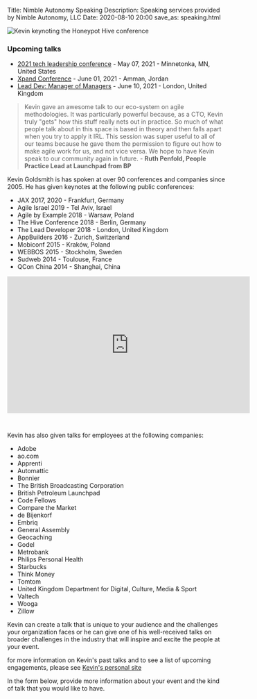 Title: Nimble Autonomy Speaking
Description: Speaking services provided by Nimble Autonomy, LLC
Date: 2020-08-10 20:00
save_as: speaking.html

<span class="image fit"><img src="{static}/images/20181018-DpzM3bBW4AI9uwu.jpg" alt="Kevin keynoting the Honeypot Hive conference" /><span>

### Upcoming talks

- [2021 tech leadership conference](https://www.developer-first.com/conference) - May 07, 2021 - Minnetonka, MN, United States
- [Xpand Conference](http://www.xpandconf.com/) - June 01, 2021 - Amman, Jordan
- [Lead Dev: Manager of Managers](https://managerofmanagerslondon2020.theleaddeveloper.com/) - June 10, 2021 - London, United Kingdom

> Kevin gave an awesome talk to our eco-system on agile methodologies. It was particularly powerful because, as a CTO, Kevin truly "gets" how this stuff really nets out in practice. So much of what people talk about in this space is based in theory and then falls apart when you try to apply it IRL. This session was super useful to all of our teams because he gave them the permission to figure out how to make agile work for us, and not vice versa. We hope to have Kevin speak to our community again in future. - **Ruth Penfold, People Practice Lead at Launchpad from BP**  

Kevin Goldsmith is has spoken at over 90 conferences and companies since 2005. He has given keynotes at the following public conferences:

- JAX 2017, 2020 - Frankfurt, Germany
- Agile Israel 2019 - Tel Aviv, Israel
- Agile by Example 2018 - Warsaw, Poland
- The Hive Conference 2018 - Berlin, Germany
- The Lead Developer 2018 - London, United Kingdom
- AppBuilders 2016 - Zurich, Switzerland
- Mobiconf 2015 - Kraków, Poland
- WEBBOS 2015 - Stockholm, Sweden
- Sudweb 2014 - Toulouse, France
- QCon China 2014 - Shanghai, China

<iframe width="560" height="315" src="https://www.youtube.com/embed/7LGPeBgNFuU" frameborder="0" allow="accelerometer; autoplay; encrypted-media; gyroscope; picture-in-picture" allowfullscreen style="padding-bottom:2em;" title="embedded YouTube video featuring Kevin speaking at GOTO 2015"></iframe>

Kevin has also given talks for employees at the following companies:

- Adobe
- ao.com
- Apprenti
- Automattic
- Bonnier
- The British Broadcasting Corporation
- British Petroleum Launchpad
- Code Fellows
- Compare the Market
- de Bijenkorf
- Embriq
- General Assembly
- Geocaching
- Godel
- Metrobank
- Philips Personal Health
- Starbucks
- Think Money
- Tomtom
- United Kingdom Department for Digital, Culture, Media & Sport
- Valtech
- Wooga
- Zillow

Kevin can create a talk that is unique to your audience and the challenges your organization faces or he can give one of his well-received talks on broader challenges in the industry that will inspire and excite the people at your event.

for more information on Kevin's past talks and to see a list of upcoming engagements, please see [Kevin's personal site](https://www.kevingoldsmith.com/talks/)

In the form below, provide more information about your event and the kind of talk that you would like to have.